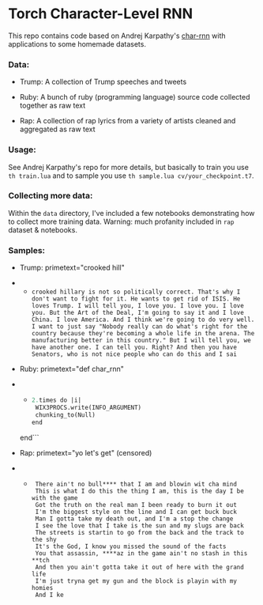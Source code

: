 # Torch Character-Level RNN

This repo contains code based on Andrej Karpathy's [char-rnn](https://github.com/karpathy/char-rnn) with applications to some homemade datasets.


### Data:
- Trump: A collection of Trump speeches and tweets

- Ruby: A bunch of ruby (programming language) source code collected together as raw text

- Rap: A collection of rap lyrics from a variety of artists cleaned and aggregated as raw text


### Usage:
See Andrej Karpathy's repo for more details, but basically to train you use `th train.lua` and to sample you use `th sample.lua cv/your_checkpoint.t7`.


### Collecting more data:
Within the `data` directory, I've included a few notebooks demonstrating how to collect more training data. Warning: much profanity included in `rap` dataset & notebooks. 

### Samples:

- Trump: primetext="crooked hill"
- - ```crooked hillary is not so politically correct. That's why I don't want to fight for it. He wants to get rid of ISIS. He loves Trump. I will tell you, I love you. I love you. I love you. But the Art of the Deal, I'm going to say it and I love China. I love America. And I think we're going to do very well. I want to just say "Nobody really can do what's right for the country because they're becoming a whole life in the arena. The manufacturing better in this country." But I will tell you, we have another one. I can tell you. Right? And then you have Senators, who is not nice people who can do this and I sai```

- Ruby: primetext="def char_rnn"
- - ``` def char_rnn
    2.times do |i|
     WIX3PROCS.write(INFO_ARGUMENT)
     chunking_to(Null)
    end
  end```

- Rap: primetext="yo let's get" (censored)
- - ```yo let's get it in
     There ain't no bull**** that I am and blowin wit cha mind
     This is what I do this the thing I am, this is the day I be with the game
     Got the truth on the real man I been ready to burn it out
     I'm the biggest style on the line and I can get buck buck
     Man I gotta take my death out, and I'm a stop the change
     I see the love that I take is the sun and my slugs are back
     The streets is startin to go from the back and the track to the shy
     It's the God, I know you missed the sound of the facts
     You that assassin, ****az in the game ain't no stash in this **tch
     And then you ain't gotta take it out of here with the grand life
     I'm just tryna get my gun and the block is playin with my homies
     And I ke
```


